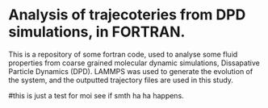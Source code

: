 # Analysis of trajecoteries from DPD simulations, in FORTRAN.

This is a repository of some fortran code, used to analyse some fluid properties from coarse grained molecular dynamic simulations, Dissapative Particle Dynamics (DPD). LAMMPS was used to generate the evolution of the system, and the outputted trajectory files are used in this study. 

#this is just a test for moi see if smth ha ha happens. 
